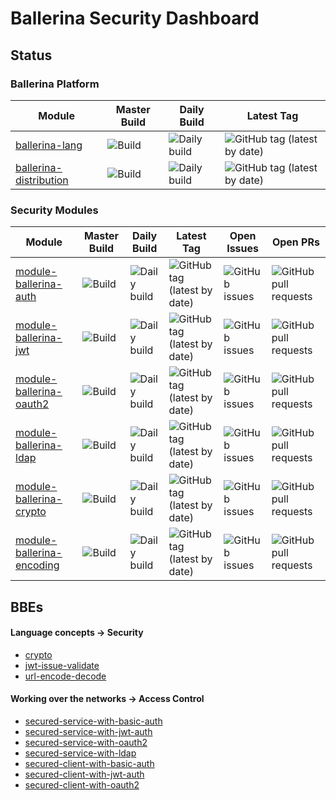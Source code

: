 # Ballerina Security Dashboard

## Status

### Ballerina Platform

| Module | Master Build | Daily Build | Latest Tag |
|---|---|---|---|
| [ballerina-lang](https://github.com/ballerina-platform/ballerina-lang) | ![Build](https://github.com/ballerina-platform/ballerina-lang/workflows/CI%20Build/badge.svg) | ![Daily build](https://github.com/ballerina-platform/ballerina-lang/workflows/Ballerina%20daily%20build/badge.svg) | ![GitHub tag (latest by date)](https://img.shields.io/github/v/tag/ballerina-platform/ballerina-lang) |
| [ballerina-distribution](https://github.com/ballerina-platform/ballerina-distribution) | ![Build](https://github.com/ballerina-platform/ballerina-distribution/workflows/Ballerina%20Distribution%20Build/badge.svg) | ![Daily build](https://github.com/ballerina-platform/ballerina-distribution/workflows/Daily%20build/badge.svg) | ![GitHub tag (latest by date)](https://img.shields.io/github/v/tag/ballerina-platform/ballerina-distribution) |

### Security Modules

| Module | Master Build | Daily Build | Latest Tag | Open Issues | Open PRs |
|---|---|---|---|---|---|
| [module-ballerina-auth](https://github.com/ballerina-platform/module-ballerina-auth) | ![Build](https://github.com/ballerina-platform/module-ballerina-auth/workflows/Build/badge.svg) | ![Daily build](https://github.com/ballerina-platform/module-ballerina-auth/workflows/Daily%20build/badge.svg) | ![GitHub tag (latest by date)](https://img.shields.io/github/v/tag/ballerina-platform/module-ballerina-auth) | ![GitHub issues](https://img.shields.io/github/issues/ballerina-platform/module-ballerina-auth) | ![GitHub pull requests](https://img.shields.io/github/issues-pr/ballerina-platform/module-ballerina-auth) |
| [module-ballerina-jwt](https://github.com/ballerina-platform/module-ballerina-jwt) | ![Build](https://github.com/ballerina-platform/module-ballerina-jwt/workflows/Build/badge.svg) | ![Daily build](https://github.com/ballerina-platform/module-ballerina-jwt/workflows/Daily%20build/badge.svg) | ![GitHub tag (latest by date)](https://img.shields.io/github/v/tag/ballerina-platform/module-ballerina-jwt) | ![GitHub issues](https://img.shields.io/github/issues/ballerina-platform/module-ballerina-jwt) | ![GitHub pull requests](https://img.shields.io/github/issues-pr/ballerina-platform/module-ballerina-jwt) |
| [module-ballerina-oauth2](https://github.com/ballerina-platform/module-ballerina-oauth2) | ![Build](https://github.com/ballerina-platform/module-ballerina-oauth2/workflows/Build/badge.svg) | ![Daily build](https://github.com/ballerina-platform/module-ballerina-oauth2/workflows/Daily%20build/badge.svg) | ![GitHub tag (latest by date)](https://img.shields.io/github/v/tag/ballerina-platform/module-ballerina-oauth2) | ![GitHub issues](https://img.shields.io/github/issues/ballerina-platform/module-ballerina-oauth2) | ![GitHub pull requests](https://img.shields.io/github/issues-pr/ballerina-platform/module-ballerina-oauth2) |
| [module-ballerina-ldap](https://github.com/ballerina-platform/module-ballerina-ldap) | ![Build](https://github.com/ballerina-platform/module-ballerina-ldap/workflows/Build/badge.svg) | ![Daily build](https://github.com/ballerina-platform/module-ballerina-ldap/workflows/Daily%20build/badge.svg) | ![GitHub tag (latest by date)](https://img.shields.io/github/v/tag/ballerina-platform/module-ballerina-ldap) | ![GitHub issues](https://img.shields.io/github/issues/ballerina-platform/module-ballerina-ldap) | ![GitHub pull requests](https://img.shields.io/github/issues-pr/ballerina-platform/module-ballerina-ldap) |
| [module-ballerina-crypto](https://github.com/ballerina-platform/module-ballerina-crypto) | ![Build](https://github.com/ballerina-platform/module-ballerina-crypto/workflows/Build/badge.svg) | ![Daily build](https://github.com/ballerina-platform/module-ballerina-crypto/workflows/Daily%20build/badge.svg) | ![GitHub tag (latest by date)](https://img.shields.io/github/v/tag/ballerina-platform/module-ballerina-crypto) | ![GitHub issues](https://img.shields.io/github/issues/ballerina-platform/module-ballerina-crypto) | ![GitHub pull requests](https://img.shields.io/github/issues-pr/ballerina-platform/module-ballerina-crypto) |
| [module-ballerina-encoding](https://github.com/ballerina-platform/module-ballerina-encoding) | ![Build](https://github.com/ballerina-platform/module-ballerina-encoding/workflows/Build/badge.svg) | ![Daily build](https://github.com/ballerina-platform/module-ballerina-encoding/workflows/Daily%20build/badge.svg) | ![GitHub tag (latest by date)](https://img.shields.io/github/v/tag/ballerina-platform/module-ballerina-encoding) | ![GitHub issues](https://img.shields.io/github/issues/ballerina-platform/module-ballerina-encoding) | ![GitHub pull requests](https://img.shields.io/github/issues-pr/ballerina-platform/module-ballerina-encoding) |

## BBEs

#### Language concepts -> Security

- [crypto](https://ballerina.io/swan-lake/learn/by-example/crypto.html)
- [jwt-issue-validate](https://ballerina.io/swan-lake/learn/by-example/jwt-issue-validate.html)
- [url-encode-decode](https://ballerina.io/swan-lake/learn/by-example/url-encode-decode.html)

#### Working over the networks -> Access Control

- [secured-service-with-basic-auth](https://ballerina.io/swan-lake/learn/by-example/secured-service-with-basic-auth.html)
- [secured-service-with-jwt-auth](https://ballerina.io/swan-lake/learn/by-example/secured-service-with-jwt-auth.html)
- [secured-service-with-oauth2](https://ballerina.io/swan-lake/learn/by-example/secured-service-with-oauth2.html)
- [secured-service-with-ldap](https://ballerina.io/swan-lake/learn/by-example/secured-service-with-ldap.html)
- [secured-client-with-basic-auth](https://ballerina.io/swan-lake/learn/by-example/secured-client-with-basic-auth.html)
- [secured-client-with-jwt-auth](https://ballerina.io/swan-lake/learn/by-example/secured-client-with-jwt-auth.html)
- [secured-client-with-oauth2](https://ballerina.io/swan-lake/learn/by-example/secured-client-with-oauth2.html)
